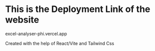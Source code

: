 # This is the Deployment Link of the website

excel-analyser-phi.vercel.app

Created with the help of React/Vite and Tailwind Css
